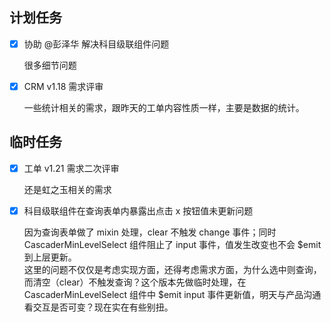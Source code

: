 ## 计划任务

- [x] 协助 @彭泽华 解决科目级联组件问题

  很多细节问题

- [x] CRM v1.18 需求评审

  一些统计相关的需求，跟昨天的工单内容性质一样，主要是数据的统计。

## 临时任务

- [x] 工单 v1.21 需求二次评审

  还是虹之玉相关的需求

- [x] 科目级联组件在查询表单内暴露出点击 x 按钮值未更新问题

  因为查询表单做了 mixin 处理，clear 不触发 change 事件；同时 CascaderMinLevelSelect 组件阻止了 input 事件，值发生改变也不会 \$emit 到上层更新。  
  这里的问题不仅仅是考虑实现方面，还得考虑需求方面，为什么选中则查询，而清空（clear）不触发查询？这个版本先做临时处理，在 CascaderMinLevelSelect 组件中 \$emit input 事件更新值，明天与产品沟通看交互是否可变？现在实在有些别扭。
